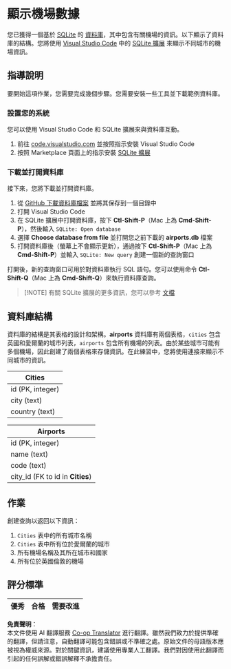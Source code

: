 <!--
CO_OP_TRANSLATOR_METADATA:
{
  "original_hash": "2f2d7693f28e4b2675f275e489dc5aac",
  "translation_date": "2025-08-25T16:17:06+00:00",
  "source_file": "2-Working-With-Data/05-relational-databases/assignment.md",
  "language_code": "tw"
}
-->
# 顯示機場數據

您已獲得一個基於 [SQLite](https://sqlite.org/index.html) 的 [資料庫](https://raw.githubusercontent.com/Microsoft/Data-Science-For-Beginners/main/2-Working-With-Data/05-relational-databases/airports.db)，其中包含有關機場的資訊。以下顯示了資料庫的結構。您將使用 [Visual Studio Code](https://code.visualstudio.com?WT.mc_id=academic-77958-bethanycheum) 中的 [SQLite 擴展](https://marketplace.visualstudio.com/items?itemName=alexcvzz.vscode-sqlite&WT.mc_id=academic-77958-bethanycheum) 來顯示不同城市的機場資訊。

## 指導說明

要開始這項作業，您需要完成幾個步驟。您需要安裝一些工具並下載範例資料庫。

### 設置您的系統

您可以使用 Visual Studio Code 和 SQLite 擴展來與資料庫互動。

1. 前往 [code.visualstudio.com](https://code.visualstudio.com?WT.mc_id=academic-77958-bethanycheum) 並按照指示安裝 Visual Studio Code
1. 按照 Marketplace 頁面上的指示安裝 [SQLite 擴展](https://marketplace.visualstudio.com/items?itemName=alexcvzz.vscode-sqlite&WT.mc_id=academic-77958-bethanycheum)

### 下載並打開資料庫

接下來，您將下載並打開資料庫。

1. 從 [GitHub 下載資料庫檔案](https://raw.githubusercontent.com/Microsoft/Data-Science-For-Beginners/main/2-Working-With-Data/05-relational-databases/airports.db) 並將其保存到一個目錄中
1. 打開 Visual Studio Code
1. 在 SQLite 擴展中打開資料庫，按下 **Ctl-Shift-P**（Mac 上為 **Cmd-Shift-P**），然後輸入 `SQLite: Open database`
1. 選擇 **Choose database from file** 並打開您之前下載的 **airports.db** 檔案
1. 打開資料庫後（螢幕上不會顯示更新），通過按下 **Ctl-Shift-P**（Mac 上為 **Cmd-Shift-P**）並輸入 `SQLite: New query` 創建一個新的查詢窗口

打開後，新的查詢窗口可用於對資料庫執行 SQL 語句。您可以使用命令 **Ctl-Shift-Q**（Mac 上為 **Cmd-Shift-Q**）來執行資料庫查詢。

> [!NOTE] 有關 SQLite 擴展的更多資訊，您可以參考 [文檔](https://marketplace.visualstudio.com/items?itemName=alexcvzz.vscode-sqlite&WT.mc_id=academic-77958-bethanycheum)

## 資料庫結構

資料庫的結構是其表格的設計和架構。**airports** 資料庫有兩個表格，`cities` 包含英國和愛爾蘭的城市列表，`airports` 包含所有機場的列表。由於某些城市可能有多個機場，因此創建了兩個表格來存儲資訊。在此練習中，您將使用連接來顯示不同城市的資訊。

| Cities           |
| ---------------- |
| id (PK, integer) |
| city (text)      |
| country (text)   |

| Airports                         |
| -------------------------------- |
| id (PK, integer)                 |
| name (text)                      |
| code (text)                      |
| city_id (FK to id in **Cities**) |

## 作業

創建查詢以返回以下資訊：

1. `Cities` 表中的所有城市名稱
1. `Cities` 表中所有位於愛爾蘭的城市
1. 所有機場名稱及其所在城市和國家
1. 所有位於英國倫敦的機場

## 評分標準

| 優秀       | 合格       | 需要改進   |
| --------- | --------- | --------- |

**免責聲明**：  
本文件使用 AI 翻譯服務 [Co-op Translator](https://github.com/Azure/co-op-translator) 進行翻譯。雖然我們致力於提供準確的翻譯，但請注意，自動翻譯可能包含錯誤或不準確之處。原始文件的母語版本應被視為權威來源。對於關鍵資訊，建議使用專業人工翻譯。我們對因使用此翻譯而引起的任何誤解或錯誤解釋不承擔責任。